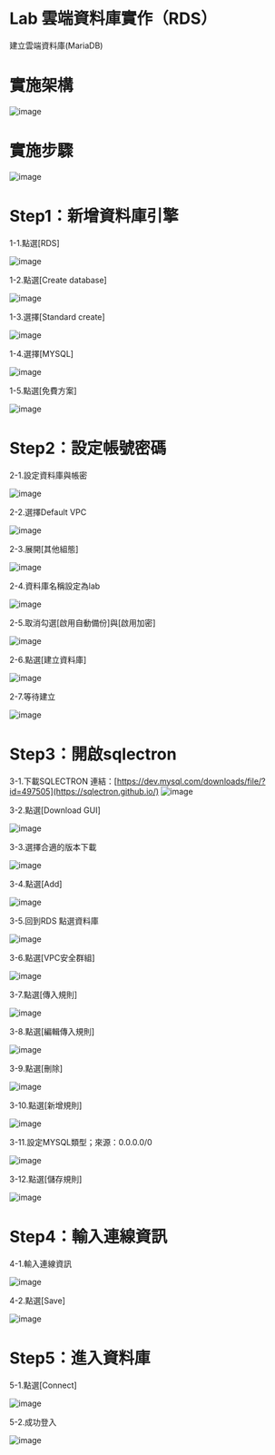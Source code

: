 #  Lab 雲端資料庫實作（RDS）

建立雲端資料庫(MariaDB)


# 實施架構

![image](https://user-images.githubusercontent.com/103306835/163801264-6e21b6ee-5fd6-4d29-9299-ce325e50b463.png)


# 實施步驟

![image](https://user-images.githubusercontent.com/103306835/174926615-7b29f3b1-3db5-412d-a479-1b06fdd59d37.png)

# Step1：新增資料庫引擎

1-1.點選[RDS]

![image](https://user-images.githubusercontent.com/103306835/163803017-e1549f7c-5797-45a9-b95b-9d983d68f74a.png)

1-2.點選[Create database]

![image](https://user-images.githubusercontent.com/103306835/163803047-09733678-90da-4267-9647-d5de43f809f9.png)

1-3.選擇[Standard create]

![image](https://user-images.githubusercontent.com/103306835/163803092-e27c6bfd-f82f-484a-a42d-922539a348a4.png)

1-4.選擇[MYSQL]

![image](https://user-images.githubusercontent.com/103306835/174926048-c19567a6-5af9-4754-a07b-a237bce1dbfb.png)

1-5.點選[免費方案]

![image](https://user-images.githubusercontent.com/103306835/174926081-eca6082d-9892-43f8-b13c-6dafc716a4bc.png)

# Step2：設定帳號密碼

2-1.設定資料庫與帳密

![image](https://user-images.githubusercontent.com/103306835/174926144-aa71531c-3760-436e-aef2-c08ef96098f7.png)

2-2.選擇Default VPC

![image](https://user-images.githubusercontent.com/103306835/174926197-d6c88c7b-8147-4b8b-bfb5-533ea82b4d9a.png)

2-3.展開[其他組態]

![image](https://user-images.githubusercontent.com/103306835/174926234-281b0b69-910a-4294-a6d3-072077e7fd74.png)

2-4.資料庫名稱設定為lab

![image](https://user-images.githubusercontent.com/103306835/174926277-7d166d07-25f8-466b-a949-72eca5336a7d.png)

2-5.取消勾選[啟用自動備份]與[啟用加密]

![image](https://user-images.githubusercontent.com/103306835/174926296-2dd11b9e-17c5-4ce0-b1c6-78e2f4ea853b.png)

2-6.點選[建立資料庫]

![image](https://user-images.githubusercontent.com/103306835/174926323-ccd1a9bf-d26b-435b-8aab-a5433f6a2da0.png)

2-7.等待建立

![image](https://user-images.githubusercontent.com/103306835/174926353-0ff68726-c3e2-4eb4-9527-d71c4be41459.png)

# Step3：開啟sqlectron

3-1.下載SQLECTRON
連結：[https://dev.mysql.com/downloads/file/?id=497505](https://sqlectron.github.io/)
![image](https://user-images.githubusercontent.com/103306835/174924724-a297249c-39c2-4e76-85b5-a11428a07f23.png)

3-2.點選[Download GUI]

![image](https://user-images.githubusercontent.com/103306835/174925017-74604d28-cea9-41c6-8cfe-e5c98657b2ba.png)

3-3.選擇合適的版本下載

![image](https://user-images.githubusercontent.com/103306835/174925057-f2f2c93d-0cbc-4f16-90a0-a1fac8bee52a.png)

3-4.點選[Add]

![image](https://user-images.githubusercontent.com/103306835/174925238-05dfdadc-6e89-456d-808e-84cbad1f3a38.png)

3-5.回到RDS 點選資料庫

![image](https://user-images.githubusercontent.com/103306835/174925273-d94118ee-f81d-491d-849b-e83e402bed33.png)

3-6.點選[VPC安全群組]

![image](https://user-images.githubusercontent.com/103306835/174925329-5683913e-8371-4bfb-9bbc-eba72ccb1fc3.png)

3-7.點選[傳入規則]

![image](https://user-images.githubusercontent.com/103306835/174925390-9eb38751-513f-47d8-941d-441e3faf631d.png)

3-8.點選[編輯傳入規則]

![image](https://user-images.githubusercontent.com/103306835/174925424-5558b43e-3803-4f93-b256-1dc39e04e1a7.png)

3-9.點選[刪除]

![image](https://user-images.githubusercontent.com/103306835/174925517-ccbd497d-94ea-4d5f-814e-4811ff8188d9.png)

3-10.點選[新增規則]

![image](https://user-images.githubusercontent.com/103306835/174925548-601f4cfb-bf63-4e9d-9e57-d1ba308236b0.png)


3-11.設定MYSQL類型；來源：0.0.0.0/0

![image](https://user-images.githubusercontent.com/103306835/174925592-b6639c01-ddc0-4e93-9b26-611dab6f0f4c.png)

3-12.點選[儲存規則]

![image](https://user-images.githubusercontent.com/103306835/174925617-349a2e17-a93b-49df-953d-2a68bca69e01.png)

# Step4：輸入連線資訊

4-1.輸入連線資訊

![image](https://user-images.githubusercontent.com/103306835/174925811-4fcef37d-c5e3-45f7-a573-19fc49266add.png)

4-2.點選[Save]

![image](https://user-images.githubusercontent.com/103306835/174925843-589b683b-410a-4623-86b6-a096284c0341.png)

# Step5：進入資料庫

5-1.點選[Connect]

![image](https://user-images.githubusercontent.com/103306835/174925896-9dbf6207-5c6f-434e-8d75-3240c459840b.png)

5-2.成功登入

![image](https://user-images.githubusercontent.com/103306835/174925910-31590e37-b595-45bb-b3dc-3cd64e59a951.png)
